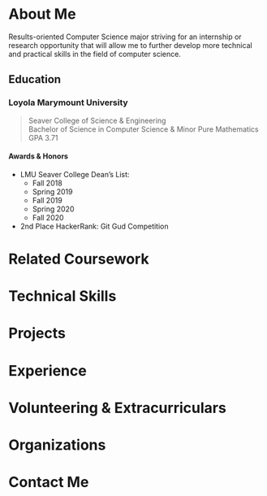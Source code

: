 # About Me

Results-oriented Computer Science major striving for an internship or research opportunity that will allow me to further develop more technical and practical skills in the field of computer science. 

## Education

### **Loyola Marymount University**
> Seaver College of Science & Engineering    
> Bachelor of Science in Computer Science & Minor Pure Mathematics    
> GPA 3.71

#### **Awards & Honors**
- LMU Seaver College Dean’s List:
  - Fall 2018
  - Spring 2019
  - Fall 2019
  - Spring 2020
  - Fall 2020
- 2nd Place HackerRank: Git Gud Competition 

# Related Coursework

# Technical Skills

# Projects

# Experience

# Volunteering & Extracurriculars

# Organizations

# Contact Me

